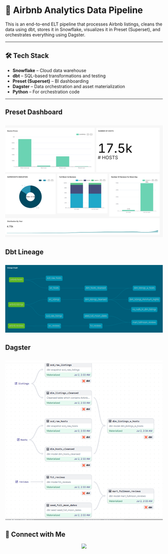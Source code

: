 # 🏡 Airbnb Analytics Data Pipeline

This is an end-to-end ELT pipeline that processes Airbnb listings, cleans the data using dbt, stores it in Snowflake, visualizes it in Preset (Superset), and orchestrates everything using Dagster.

---

## 🛠️ Tech Stack

- **Snowflake** – Cloud data warehouse
- **dbt** – SQL-based transformations and testing
- **Preset (Superset)** – BI dashboarding
- **Dagster** – Data orchestration and asset materialization
- **Python** – For orchestration code

---

## Preset Dashboard 
![dbt](<assets/DASHBOARD.png>)
---

## Dbt Lineage
![dbt](<assets/lineageGraph.PNG>)
---

## Dagster
![dbt](<assets/dagster.PNG>)
---

## 🔗 Connect with Me  
<p align="center">
  <a href="www.linkedin.com/in/mohamed-omara-a93b972b5">
    <img src="https://img.shields.io/badge/LinkedIn-MohamedOmara-0077B5?style=for-the-badge&logo=linkedin&logoColor=white">
  </a>
</p>
